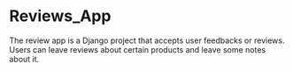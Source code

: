 

# Reviews_App
The review app is a Django project that accepts user feedbacks or reviews.
Users can leave reviews about certain products and leave some notes about it.




